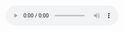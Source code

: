 <audio controls>
  <source src="https://bafybeibmh3f454nfk3qjv3yef6vvaowpimcai3ann23kzpjvs2xa33brum.ipfs.dweb.link/Michael%20Bociurkiw%20-%20Digital%20Pandemic/Digital%20Pandemic%20-%20COVID-19%20-%20How%20Tech%20Went%20from%20Bad%20to%20Good.m4b" type="audio/mpeg">
</audio>
